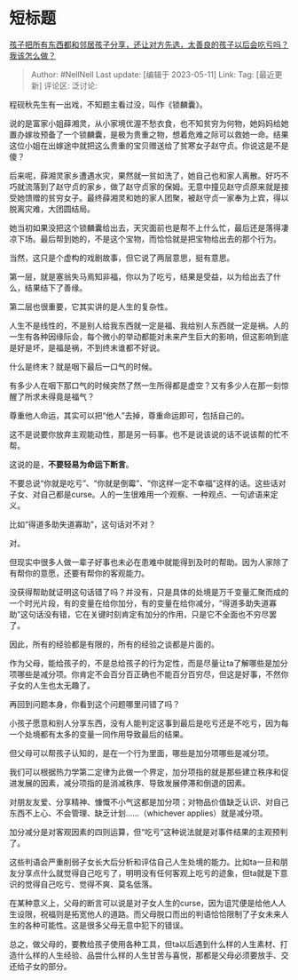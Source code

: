 # 短标题
[孩子把所有东西都和邻居孩子分享，还让对方先选，太善良的孩子以后会吃亏吗？我该怎么做？](https://www.zhihu.com/question/535939822/answer/3022797988)

> Author: #NellNell
> Last update: [编辑于 2023-05-11]
> Link:
> Tag: [最近更新]
> 评论区:
> 泛讨论:

程砚秋先生有一出戏，不知题主看过没，叫作《锁麟囊》。

说的是富家小姐薛湘灵，从小家境优渥不愁衣食，也不知贫穷为何物，她妈妈给她置办嫁妆预备了一个锁麟囊，是极为贵重之物，想着危难之际可以救她一命。结果这位小姐在出嫁途中就把这么贵重的宝贝赠送给了贫寒女子赵守贞。你说这是不是傻？

后来呢，薛湘灵家乡遭遇水灾，果然就一贫如洗了，她自己也和家人离散。好巧不巧就流落到了赵守贞的家乡，做了赵守贞家的保姆。无意中撞见赵守贞原来就是接受她馈赠的贫穷女子。最终薛湘灵和她的家人团聚，被赵守贞一家奉为上宾，得以脱离灾难，大团圆结局。

她当初如果没把这个锁麟囊给出去，天灾面前也是帮不上什么忙，最后还是落得凄凉下场。最后帮到她的，不是这个宝物，而恰恰就是把宝物给出去的那个行为。

当然，这只是个虚构的戏剧故事，但它说了两层意思，挺有意思。

第一层，就是塞翁失马焉知非福，你以为了吃亏，结果是受益，以为给出去了什么，结果结下了善缘。

第二层也很重要，它其实讲的是人生的复杂性。

人生不是线性的，不是别人给我东西就一定是福、我给别人东西就一定是祸。人的一生有各种因缘际会，每个微小的举动都能对未来产生巨大的影响，但这影响到底是好是坏，是福是祸，不到终末谁都不好说。

什么是终末？就是咽下最后一口气的时候。

有多少人在咽下那口气的时候突然了然一生所得都是虚空？又有多少人在那一刻惊醒了所求未得竟是福气？

尊重他人命运，其实可以把“他人”去掉，尊重命运即可，包括自己的。

这不是说要你放弃主观能动性，那是另一码事。也不是说该说的话不说该帮的忙不帮。

这说的是，**不要轻易为命运下断言**。

不要总说“你就是吃亏”、“你就是倒霉”、“你这样一定不幸福”这样的话。这些话对子女、对自己都是curse。人的一生很难用一个观察、一种观点、一句谚语来定义。

比如“得道多助失道寡助”，这句话对不对？

对。

但现实中很多人做一辈子好事也未必在患难中就能得到及时的帮助。因为人家除了有帮你的意愿，还要有帮你的客观能力。

没获得帮助就证明这句话错了吗？并没有，只是具体的处境是万千变量汇聚而成的一个时光片段，有的变量在给你加分，有的变量在给你减分，“得道多助失道寡助”这句话没有错，它在关键时刻肯定有加分的作用，只是它不全面也不穷尽罢了。

因此，所有的经验都是有限的，所有的经验之谈都是片面的。

作为父母，能给孩子的，不是总给孩子的行为定性，而是尽量让ta了解哪些是加分项哪些是减分项。你肯定不会百分百正确也不能百分百穷尽，但这是好事，不然你子女的人生也太无趣了。

再回到问题本身，你看到这个问题哪里问错了吗？

小孩子愿意和别人分享东西，没有人能判定这事到最后是吃亏还是不吃亏，因为每一个处境都有太多的变量一同作用导致最后的结果。

但父母可以帮孩子认知的，是在一个行为里面，哪些是加分项哪些是减分项。

我们可以根据热力学第二定律为此做一个界定，加分项指的就是那些建立秩序和促进发展的因素，减分项指的是消减秩序、导致发展停滞和倒退的因素。

对朋友友爱、分享精神、慷慨不小气这都是加分项；对物品价值缺乏认识、对自己东西不上心、不会管理、缺乏计划……（whichever applies）就是减分项。

加分减分是对客观因素的四则运算，但“吃亏”这种说法就是对事件结果的主观预判了。

这些判语会严重削弱子女长大后分析和评估自己人生处境的能力。比如ta一旦和朋友分享点什么就觉得自己吃亏了，明明没有任何客观上吃亏的迹象，但ta就是下意识的觉得自己吃亏、觉得不爽、莫名低落。

在某种意义上，父母的断言可以说是对子女人生的curse，因为诅咒便是给他人人生设限，祝福则是拓宽他人的道路。而父母脱口而出的判语恰恰限制了子女未来人生的各种可能性。这是很多父母无意中犯下的错误。

总之，做父母的，要教给孩子使用各种工具，但ta以后遇到什么样的人生素材、打造什么样的人生经验、品尝什么样的人生甘苦与喜悦，那都是父母必须要放手、交还给子女的部分。